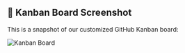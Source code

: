 ## 📌 Kanban Board Screenshot  

This is a snapshot of our customized GitHub Kanban board:  

![Kanban Board](kanban_board.png)

